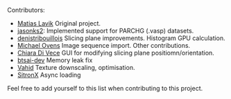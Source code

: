 Contributors:

- [Matias Lavik](https://github.com/mlavik1)
Original project.
- [jasonks2](https://github.com/jasonks2):
Implemented support for PARCHG (.vasp) datasets.
- [denistribouillois](https://github.com/denistribouillois)
Slicing plane improvements. Histogram GPU calculation.
- [Michael Ovens](https://github.com/MichaelOvens)
Image sequence import. Other contributions.
- [Chiara Di Vece](https://github.com/chiaradivece)
GUI for modifying slicing plane positiomn/orientation.
- [btsai-dev](https://github.com/btsai-dev)
Memory leak fix
- [Vahid](https://github.com/vahpy)
Texture downscaling, optimisation.
- [SitronX](https://github.com/SitronX)
Async loading

Feel free to add yourself to this list when contributing to this project.
